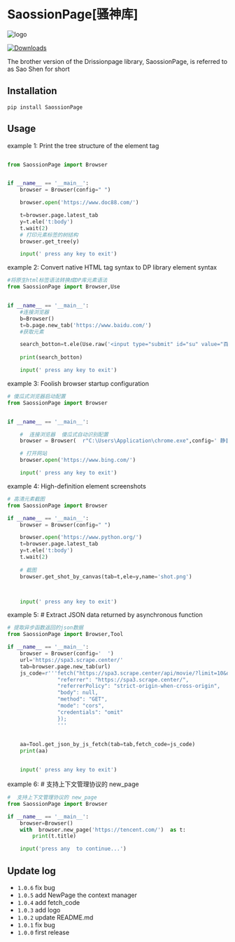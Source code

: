 # SaossionPage[骚神库]
![logo](https://wxhzhwxhzh.github.io/saossion_code_helper_online/img/saoshen2.png)

[![Downloads](https://static.pepy.tech/badge/SaossionPage)](https://pepy.tech/project/SaossionPage)

The brother version of the Drissionpage library, SaossionPage, is referred to as Sao Shen for short


## Installation

```
pip install SaossionPage
```



## Usage

 example 1:      Print the tree structure of the element tag


```python

from SaossionPage import Browser


if __name__ == '__main__':
    browser = Browser(config=" ")

    browser.open('https://www.doc88.com/')

    t=browser.page.latest_tab
    y=t.ele('t:body')
    t.wait(2)     
    # 打印元素标签的树结构
    browser.get_tree(y)  

    input(' press any key to exit')

```
example 2: Convert native HTML tag syntax to DP library element syntax


```python
#将原生html标签语法转换成DP库元素语法
from SaossionPage import Browser,Use


if __name__ == '__main__':
    #连接浏览器
    b=Browser()
    t=b.page.new_tab('https://www.baidu.com/')
    #获取元素

    search_botton=t.ele(Use.raw('<input type="submit" id="su" value="百度一下" class="bg s_btn">'))
    
    print(search_botton)

    input(' press any key to exit')

```

example 3: Foolish browser startup configuration


```python
# 傻瓜式浏览器启动配置
from SaossionPage import Browser


if __name__ == '__main__':

    #  连接浏览器  傻瓜式自动识别配置
    browser = Browser(  r"C:\Users\Application\chrome.exe",config=' 静音  无图 代理http://127.0.0.1:1080 ')

    # 打开网站 
    browser.open('https://www.bing.com/')    

    input(' press any key to exit')

```
example 4: High-definition element screenshots


```python
# 高清元素截图
from SaossionPage import Browser

if __name__ == '__main__':
    browser = Browser(config=" ")

    browser.open('https://www.python.org/')
    t=browser.page.latest_tab
    y=t.ele('t:body')
    t.wait(2)
     
    # 截图
    browser.get_shot_by_canvas(tab=t,ele=y,name='shot.png')     



    input(' press any key to exit')

```
example 5: # Extract JSON data returned by asynchronous function


```python
# 提取异步函数返回的json数据
from SaossionPage import Browser,Tool

if __name__ == '__main__':
    browser = Browser(config='  ')
    url='https://spa3.scrape.center/'
    tab=browser.page.new_tab(url) 
    js_code=r'''fetch("https://spa3.scrape.center/api/movie/?limit=10&offset=0", {
                "referrer": "https://spa3.scrape.center/",
                "referrerPolicy": "strict-origin-when-cross-origin",
                "body": null,
                "method": "GET",
                "mode": "cors",
                "credentials": "omit"
                });
                '''
    

    aa=Tool.get_json_by_js_fetch(tab=tab,fetch_code=js_code) 
    print(aa) 


    input(' press any key to exit')

```
example 6: #  支持上下文管理协议的 new_page



```python
#  支持上下文管理协议的 new_page
from SaossionPage import Browser

if __name__ == '__main__':
    browser=Browser()
    with  browser.new_page('https://tencent.com/')  as t:
        print(t.title)

    input('press any  to continue...')   

```



## Update log



- `1.0.6` fix bug
- `1.0.5` add  NewPage the context manager
- `1.0.4` add  fetch_code
- `1.0.3` add  logo
- `1.0.2` update  README.md
- `1.0.1` fix bug
- `1.0.0` first release

